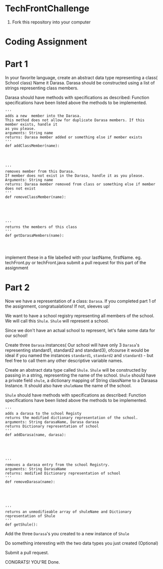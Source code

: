 # TechFrontChallenge

1. Fork this repository into your computer

 # Coding Assignment


# Part 1

In your favorite language, create an abstract data type representing a class( School class) 
Name it Darasa. Darasa should be constructed using a list of strings representing class members. 

Darasa should have methods with specifications as described:
Function specifications have been listed above the methods to be implemented. 

```
'''
adds a new  member into the Darasa. 
This method does not allow for duplicate Darasa members. If this member exists, handle it 
as you please. 
arguments: String name 
returns: Darasa member added or something else if member exists 
'''
def addClassMember(name):




'''
removes member from this Darasa. 
If member does not exist in the Darasa, handle it as you please. 
Arguments: String name
returns: Darasa member removed from class or something else if member does not exist
'''
def removeClassMember(name):





'''
returns the members of this class
'''
def getDarasaMembers(name):




```

implement these in a file labelled with your lastName, firstName. eg. techFront.py or techFront.java
submit a pull request for this part of the assignment

# Part 2

Now we have a representation of a class: ```Darasa```. If you completed part 1 of the assignment, congratualations! If not, sleeves 
up!

We want to have a school registry representing all members of the school. We will call this ```Shule```. ```Shule``` will represent a school. 

Since we don't have an actual school to represent, let's fake some data for our school!

Create three ```Darasa``` instances( Our school will have only 3 ```Darasa```'s representing standard1, standard2 and standard3), ofcourse it
would be ideal if you named the instances  ```standard1```, ```standard2``` and ```standard3``` - but feel free to call them any other descriptive 
variable names. 

Create an abstract data type called ```Shule```. ```Shule``` will be constructed by passing in a string, representing the name of the school. 
```Shule``` should have a private field ```shule```, a dictionary mapping  of  String className to a Daraasa Instance. It should 
also have ```shuleName``` the name of the school.   
 
```Shule``` should have methods with specifications as described:
Function specifications have been listed above the methods to be implemented. 


```
'''
adds a darasa to the school Registy 
returns the modified dictionary representation of the school.
arguments: String darasaName, Darasa darasa
returns Dictionary representation of school
'''
def addDarasa(name, darasa):





'''
removes a darasa entry from the school Registry. 
arguments: String DarasaName 
returns: modified Dictionary representation of school
'''
def removeDarasa(name): 





'''
returns an unmodifieable array of shuleName and Dictionary representation of Shule
'''
def getShule():

```

Add the three ```Darasa```'s you created to a new instance of ```Shule```

Do something interesting with the two data types you just created (Optional) 

Submit a pull request. 

CONGRATS! YOU'RE Done. 
